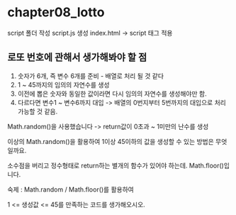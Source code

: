 # chapter08_lotto

script 폴더 작성
script.js 생성
index.html -> script 태그 적용

## 로또 번호에 관해서 생가해봐야 할 점
1. 숫자가 6개, 즉 변수 6개를 준비 - 배열로 처리 될 것 같다
2. 1 ~ 45까지의 임의의 자연수를 생성
3. 이전에 뽑은 숫자와 동일한 값이라면 다시 임의의 자연수를 생성해야만 함.
4. 다르다면 변수1 ~ 변수6까지 대입 -> 배열의 0번지부터 5번까지의 대입으로 처리 가능할 것 같음.

Math.random()을 사용했습니다 -> return값이 0초과 ~ 1미만의 난수를 생성

이상의 Math.random()을 활용하여 1이상 45이하의 값을 생성할 수 있는 방법은 무엇일까요.

소수점을 버리고 정수형태로 return하는 별개의 함수가 있어야 하는데.
Math.floor()입니다.

숙제 : Math.random / Math.floor()를 활용하여 

1 <= 생성값 <= 45를 만족하는 코드를 생가해오시오.